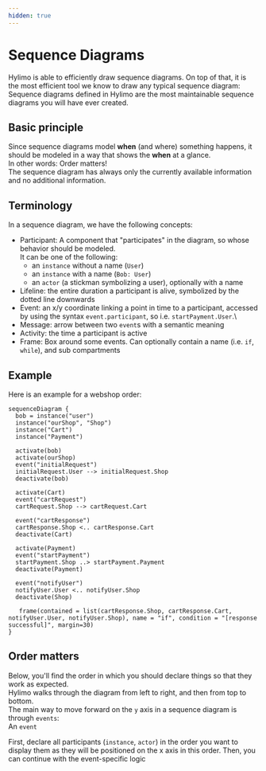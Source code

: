 ```yaml
---
hidden: true
---
```

# Sequence Diagrams

Hylimo is able to efficiently draw sequence diagrams.
On top of that, it is the most efficient tool we know to draw any typical sequence diagram:
Sequence diagrams defined in Hylimo are the most maintainable sequence diagrams you will have ever created.

## Basic principle

Since sequence diagrams model **when** (and where) something happens, it should be modeled in a way that shows the **when** at a glance.\
In other words: Order matters!\
The sequence diagram has always only the currently available information and no additional information.


## Terminology

In a sequence diagram, we have the following concepts:
- Participant: A component that "participates" in the diagram, so whose behavior should be modeled.\
  It can be one of the following:
  - an `instance` without a name (`User`)
  - an `instance` with a name (`Bob: User`)
  - an `actor` (a stickman symbolizing a user), optionally with a name
- Lifeline: the entire duration a participant is alive, symbolized by the dotted line downwards
- Event: an x/y coordinate linking a point in time to a participant, accessed by using the syntax `event.participant`, so i.e. `startPayment.User`.\
- Message: arrow between two `event`s with a semantic meaning
- Activity: the time a participant is active
- Frame: Box around some events. Can optionally contain a name (i.e. `if`, `while`), and sub compartments

## Example
Here is an example for a webshop order:

```hyl
sequenceDiagram {
  bob = instance("user")
  instance("ourShop", "Shop")
  instance("Cart")
  instance("Payment")

  activate(bob)
  activate(ourShop)
  event("initialRequest")
  initialRequest.User --> initialRequest.Shop
  deactivate(bob)

  activate(Cart)
  event("cartRequest")
  cartRequest.Shop --> cartRequest.Cart

  event("cartResponse")
  cartResponse.Shop <.. cartResponse.Cart
  deactivate(Cart)

  activate(Payment)
  event("startPayment")
  startPayment.Shop ..> startPayment.Payment
  deactivate(Payment)

  event("notifyUser")
  notifyUser.User <.. notifyUser.Shop
  deactivate(Shop)

   frame(contained = list(cartResponse.Shop, cartResponse.Cart, notifyUser.User, notifyUser.Shop), name = "if", condition = "[response successful]", margin=30)
}
```

## Order matters

Below, you'll find the order in which you should declare things so that they work as expected.\
Hylimo walks through the diagram from left to right, and then from top to bottom.\
The main way to move forward on the `y` axis in a sequence diagram is through `events`:\
An `event` 

First, declare all participants (`instance`, `actor`) in the order you want to display them as they will be positioned on the x axis in this order.
Then, you can continue with the event-specific logic <TODO>
